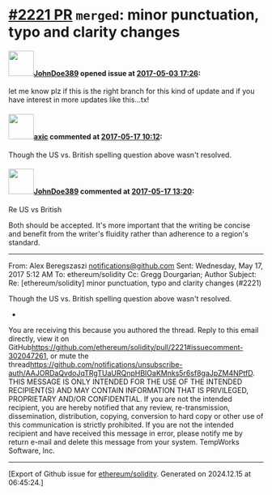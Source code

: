 # [\#2221 PR](https://github.com/ethereum/solidity/pull/2221) `merged`: minor punctuation, typo and clarity changes

#### <img src="https://avatars.githubusercontent.com/u/151108?u=eb4becdcc151fcb8d88dc17a043b2ddff62e29d0&v=4" width="50">[JohnDoe389](https://github.com/JohnDoe389) opened issue at [2017-05-03 17:26](https://github.com/ethereum/solidity/pull/2221):

let me know plz if this is the right branch for this kind of update and if you have interest in more updates like this...tx!

#### <img src="https://avatars.githubusercontent.com/u/20340?v=4" width="50">[axic](https://github.com/axic) commented at [2017-05-17 10:12](https://github.com/ethereum/solidity/pull/2221#issuecomment-302047261):

Though the US vs. British spelling question above wasn't resolved.

#### <img src="https://avatars.githubusercontent.com/u/151108?u=eb4becdcc151fcb8d88dc17a043b2ddff62e29d0&v=4" width="50">[JohnDoe389](https://github.com/JohnDoe389) commented at [2017-05-17 13:20](https://github.com/ethereum/solidity/pull/2221#issuecomment-302087865):

Re US vs British

Both should be accepted.  It's more important that the writing be concise and benefit from the writer's fluidity rather than adherence to a region's standard.



________________________________
From: Alex Beregszaszi <notifications@github.com>
Sent: Wednesday, May 17, 2017 5:12 AM
To: ethereum/solidity
Cc: Gregg Dourgarian; Author
Subject: Re: [ethereum/solidity] minor punctuation, typo and clarity changes (#2221)


Though the US vs. British spelling question above wasn't resolved.

-
You are receiving this because you authored the thread.
Reply to this email directly, view it on GitHub<https://github.com/ethereum/solidity/pull/2221#issuecomment-302047261>, or mute the thread<https://github.com/notifications/unsubscribe-auth/AAJORDaQvdoJqTRgTUaURQnpHBIOaKMnks5r6sf8gaJpZM4NPtfD>.
THIS MESSAGE IS ONLY INTENDED FOR THE USE OF THE INTENDED RECIPIENT(S) AND MAY CONTAIN INFORMATION THAT IS PRIVILEGED, PROPRIETARY AND/OR CONFIDENTIAL. If you are not the intended recipient, you are hereby notified that any review, re-transmission, dissemination, distribution, copying, conversion to hard copy or other use of this communication is strictly prohibited. If you are not the intended recipient and have received this message in error, please notify me by return e-mail and delete this message from your system. TempWorks Software, Inc.


-------------------------------------------------------------------------------



[Export of Github issue for [ethereum/solidity](https://github.com/ethereum/solidity). Generated on 2024.12.15 at 06:45:24.]
